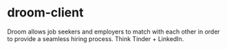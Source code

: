 # droom-client
Droom allows job seekers and employers to match with each other in order to provide a seamless hiring process. Think Tinder + LinkedIn.
